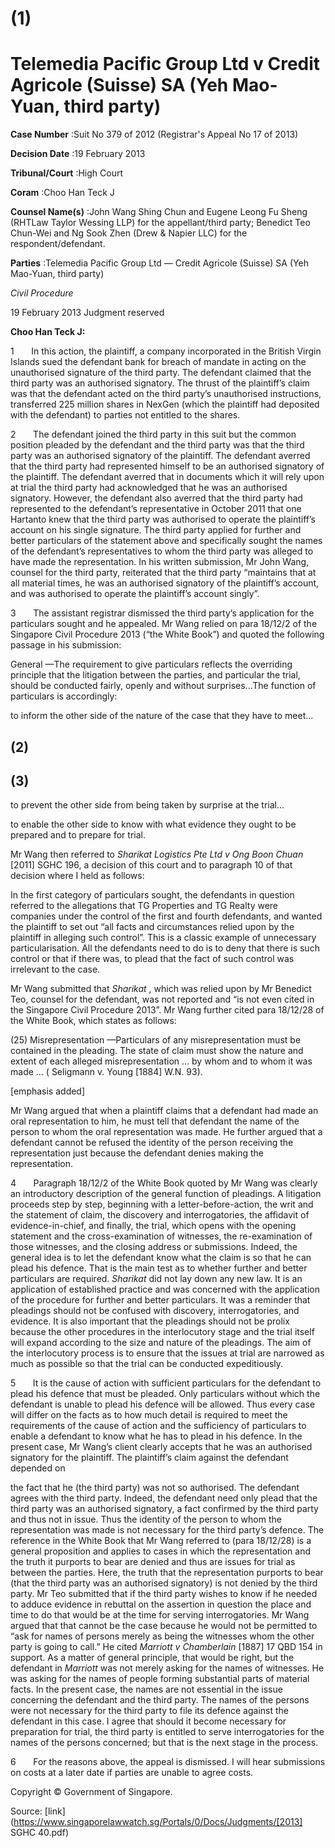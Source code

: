 # (1) 

# Telemedia Pacific Group Ltd v Credit Agricole (Suisse) SA (Yeh Mao-Yuan, third party) 



**Case Number** :Suit No 379 of 2012 (Registrar's Appeal No 17 of 2013) 

**Decision Date** :19 February 2013 

**Tribunal/Court** :High Court 

**Coram** :Choo Han Teck J 

**Counsel Name(s)** :John Wang Shing Chun and Eugene Leong Fu Sheng (RHTLaw Taylor Wessing LLP) for the appellant/third party; Benedict Teo Chun-Wei and Ng Sook Zhen (Drew & Napier LLC) for the respondent/defendant. 

**Parties** :Telemedia Pacific Group Ltd — Credit Agricole (Suisse) SA (Yeh Mao-Yuan, third party) 

_Civil Procedure_ 

19 February 2013 Judgment reserved 

**Choo Han Teck J:** 

1       In this action, the plaintiff, a company incorporated in the British Virgin Islands sued the defendant bank for breach of mandate in acting on the unauthorised signature of the third party. The defendant claimed that the third party was an authorised signatory. The thrust of the plaintiff’s claim was that the defendant acted on the third party’s unauthorised instructions, transferred 225 million shares in NexGen (which the plaintiff had deposited with the defendant) to parties not entitled to the shares. 

2       The defendant joined the third party in this suit but the common position pleaded by the defendant and the third party was that the third party was an authorised signatory of the plaintiff. The defendant averred that the third party had represented himself to be an authorised signatory of the plaintiff. The defendant averred that in documents which it will rely upon at trial the third party had acknowledged that he was an authorised signatory. However, the defendant also averred that the third party had represented to the defendant’s representative in October 2011 that one Hartanto knew that the third party was authorised to operate the plaintiff’s account on his single signature. The third party applied for further and better particulars of the statement above and specifically sought the names of the defendant’s representatives to whom the third party was alleged to have made the representation. In his written submission, Mr John Wang, counsel for the third party, reiterated that the third party “maintains that at all material times, he was an authorised signatory of the plaintiff’s account, and was authorised to operate the plaintiff’s account singly”. 

3       The assistant registrar dismissed the third party’s application for the particulars sought and he appealed. Mr Wang relied on para 18/12/2 of the Singapore Civil Procedure 2013 (“the White Book”) and quoted the following passage in his submission: 

 General —The requirement to give particulars reflects the overriding principle that the litigation between the parties, and particular the trial, should be conducted fairly, openly and without surprises...The function of particulars is accordingly: 

 to inform the other side of the nature of the case that they have to meet... 


## (2) 

## (3) 

 to prevent the other side from being taken by surprise at the trial... 

 to enable the other side to know with what evidence they ought to be prepared and to prepare for trial. 

Mr Wang then referred to _Sharikat Logistics Pte Ltd v Ong Boon Chuan_ <span class="citation">[2011] SGHC 196</span>, a decision of this court and to paragraph 10 of that decision where I held as follows: 

 In the first category of particulars sought, the defendants in question referred to the allegations that TG Properties and TG Realty were companies under the control of the first and fourth defendants, and wanted the plaintiff to set out “all facts and circumstances relied upon by the plaintiff in alleging such control”. This is a classic example of unnecessary particularisation. All the defendants need to do is to deny that there is such control or that if there was, to plead that the fact of such control was irrelevant to the case. 

Mr Wang submitted that _Sharikat_ , which was relied upon by Mr Benedict Teo, counsel for the defendant, was not reported and “is not even cited in the Singapore Civil Procedure 2013”. Mr Wang further cited para 18/12/28 of the White Book, which states as follows: 

 (25) Misrepresentation —Particulars of any misrepresentation must be contained in the pleading. The state of claim must show the nature and extent of each alleged misrepresentation ... by whom and to whom it was made ... ( Seligmann v. Young [1884] W.N. 93). 

 [emphasis added] 

Mr Wang argued that when a plaintiff claims that a defendant had made an oral representation to him, he must tell that defendant the name of the person to whom the oral representation was made. He further argued that a defendant cannot be refused the identity of the person receiving the representation just because the defendant denies making the representation. 

4       Paragraph 18/12/2 of the White Book quoted by Mr Wang was clearly an introductory description of the general function of pleadings. A litigation proceeds step by step, beginning with a letter-before-action, the writ and the statement of claim, the discovery and interrogatories, the affidavit of evidence-in-chief, and finally, the trial, which opens with the opening statement and the cross-examination of witnesses, the re-examination of those witnesses, and the closing address or submissions. Indeed, the general idea is to let the defendant know what the claim is so that he can plead his defence. That is the main test as to whether further and better particulars are required. _Sharikat_ did not lay down any new law. It is an application of established practice and was concerned with the application of the procedure for further and better particulars. It was a reminder that pleadings should not be confused with discovery, interrogatories, and evidence. It is also important that the pleadings should not be prolix because the other procedures in the interlocutory stage and the trial itself will expand according to the size and nature of the pleadings. The aim of the interlocutory process is to ensure that the issues at trial are narrowed as much as possible so that the trial can be conducted expeditiously. 

5       It is the cause of action with sufficient particulars for the defendant to plead his defence that must be pleaded. Only particulars without which the defendant is unable to plead his defence will be allowed. Thus every case will differ on the facts as to how much detail is required to meet the requirements of the cause of action and the sufficiency of particulars to enable a defendant to know what he has to plead in his defence. In the present case, Mr Wang’s client clearly accepts that he was an authorised signatory for the plaintiff. The plaintiff’s claim against the defendant depended on 


the fact that he (the third party) was not so authorised. The defendant agrees with the third party. Indeed, the defendant need only plead that the third party was an authorised signatory, a fact confirmed by the third party and thus not in issue. Thus the identity of the person to whom the representation was made is not necessary for the third party’s defence. The reference in the White Book that Mr Wang referred to (para 18/12/28) is a general proposition and applies to cases in which the representation and the truth it purports to bear are denied and thus are issues for trial as between the parties. Here, the truth that the representation purports to bear (that the third party was an authorised signatory) is not denied by the third party. Mr Teo submitted that if the third party wishes to know if he needed to adduce evidence in rebuttal on the assertion in question the place and time to do that would be at the time for serving interrogatories. Mr Wang argued that that cannot be the case because he would not be permitted to “ask for names of persons merely as being the witnesses whom the other party is going to call.” He cited _Marriott v Chamberlain_ [1887] 17 QBD 154 in support. As a matter of general principle, that would be right, but the defendant in _Marriott_ was not merely asking for the names of witnesses. He was asking for the names of people forming substantial parts of material facts. In the present case, the names are not essential in the issue concerning the defendant and the third party. The names of the persons were not necessary for the third party to file its defence against the defendant in this case. I agree that should it become necessary for preparation for trial, the third party is entitled to serve interrogatories for the names of the persons concerned; but that is the next stage in the process. 

6       For the reasons above, the appeal is dismissed. I will hear submissions on costs at a later date if parties are unable to agree costs. 

 Copyright © Government of Singapore. 


Source: [link](https://www.singaporelawwatch.sg/Portals/0/Docs/Judgments/[2013] SGHC 40.pdf)

